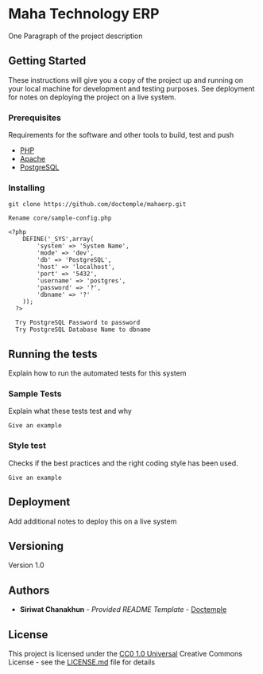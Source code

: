
# Maha Technology ERP

One Paragraph of the project description

## Getting Started

These instructions will give you a copy of the project up and running on
your local machine for development and testing purposes. See deployment
for notes on deploying the project on a live system.

### Prerequisites

Requirements for the software and other tools to build, test and push 
- [PHP](https://www.php.net/downloads)
- [Apache](https://httpd.apache.org/download.cgi)
- [PostgreSQL](https://www.postgresql.org/download/)

### Installing

    git clone https://github.com/doctemple/mahaerp.git

    Rename core/sample-config.php

    <?php
        DEFINE('_SYS',array(
            'system' => 'System Name',
            'mode' => 'dev',
            'db' => 'PostgreSQL',
            'host' => 'localhost',
            'port' => '5432',
            'username' => 'postgres',
            'password' => '?',
            'dbname' => '?'
        ));
      ?>

      Try PostgreSQL Password to password
      Try PostgreSQL Database Name to dbname

## Running the tests

Explain how to run the automated tests for this system

### Sample Tests

Explain what these tests test and why

    Give an example

### Style test

Checks if the best practices and the right coding style has been used.

    Give an example

## Deployment

Add additional notes to deploy this on a live system

## Versioning

Version 1.0

## Authors

  - **Siriwat Chanakhun** - *Provided README Template* -
    [Doctemple](https://github.com/doctemple)

## License

This project is licensed under the [CC0 1.0 Universal](LICENSE.md)
Creative Commons License - see the [LICENSE.md](LICENSE.md) file for
details